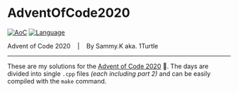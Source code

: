 # AdventOfCode2020

[![AoC](https://img.shields.io/badge/Advent%20of%20Code-2020-8803ec?style=for-the-badge)](https://adventofcode.com/)
[![Language](https://img.shields.io/badge/Powered%20by-C%2B%2B-ff69b4?style=for-the-badge)](https://de.wikipedia.org/wiki/C%2B%2B)

Advent of Code 2020 &nbsp;&nbsp; | &nbsp;&nbsp; By Sammy.K aka. 1Turtle
- - - -

These are my solutions for the [Advent of Code 2020](https://adventofcode.com/2020) 🎄. The days are divided into single ``.cpp`` files _(each including part 2)_ and can be easily compiled with the ``make`` command.
